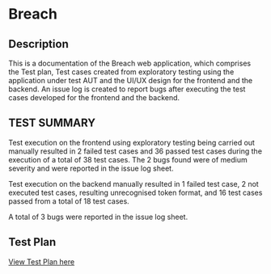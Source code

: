 # Breach
## Description
This is a documentation of the Breach web application, which comprises the Test plan, Test cases created from exploratory testing using the application under test AUT and the UI/UX design  for the frontend and the backend. An issue log is created to report bugs after executing the test cases developed for the frontend and the backend.

## TEST SUMMARY
Test execution on the frontend using exploratory testing being carried out manually resulted in 2 failed test cases and 36 passed test cases during the execution of a total of 38 test cases. The 2 bugs found were of medium severity and were reported in the issue log sheet.

Test execution on the backend manually resulted in 1 failed test case, 2 not executed test cases, resulting unrecognised token format, and 16 test cases passed from a total of 18 test cases. 

A total of 3 bugs were reported in the issue log sheet.

## Test Plan
[View Test Plan here](https://docs.google.com/document/d/1aGier_JvxQJ3xUKBz5r1p6yZXBEuYBgsYJtUCiG5iow/edit?usp=sharing)
